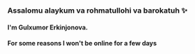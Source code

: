 

### Assalomu alaykum va rohmatullohi va barokatuh ✨️
#### I'm Gulxumor Erkinjonova. 
#### For some reasons I won't be online for a few days
